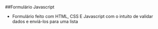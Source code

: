 ##Formulário Javascript

- Formulário feito com HTML, CSS E Javascript com o intuito de validar dados e enviá-los para uma lista